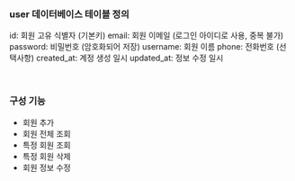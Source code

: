 ### user 데이터베이스 테이블 정의

id: 회원 고유 식별자 (기본키)
email: 회원 이메일 (로그인 아이디로 사용, 중복 불가)
password: 비밀번호 (암호화되어 저장)
username: 회원 이름
phone: 전화번호 (선택사항)
created_at: 계정 생성 일시
updated_at: 정보 수정 일시

<br>

### 구성 기능
- 회원 추가
- 회원 전체 조회
- 특정 회원 조회
- 특정 회원 삭제
- 회원 정보 수정

